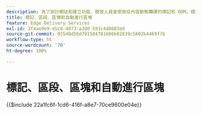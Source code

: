 ```yaml
---
description: 為了設計網站和建立功能，開發人員會使用從內容動態轉譯的標記和 DOM。標記和 DOM 的構造方式允許進行靈活的操控和樣式設定。同時，這可提供即時可用的功能，開發人員不必擔心現代網站的某些方面的問題。
title: 標記、區段、區塊和自動進行區塊
feature: Edge Delivery Services
exl-id: 3f4ae9e9-e5c8-4873-a3d0-591c4d8683dd
source-git-commit: 05548d56d791584781606b02839c5602b4469f7b
workflow-type: ht
source-wordcount: '70'
ht-degree: 100%

---
```


# 標記、區段、區塊和自動進行區塊

{{$include 22a1fc6f-1cd6-416f-a8e7-70ce9600e04e}}
